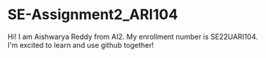 # SE-Assignment2_ARI104
Hi! I am Aishwarya Reddy from AI2. My enrollment number is SE22UARI104.
I'm excited to learn and use github together!
